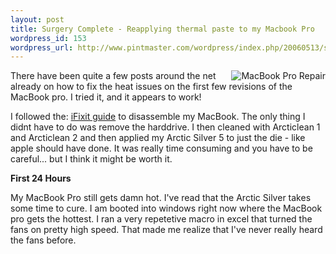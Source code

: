 ```yaml
--- 
layout: post
title: Surgery Complete - Reapplying thermal paste to my Macbook Pro
wordpress_id: 153
wordpress_url: http://www.pintmaster.com/wordpress/index.php/20060513/surgery-complete-reapplying-thermal-paste-to-my-macbook-pro/
---
```

<a title="MacBook Pro Heat Repair Photoset" href="http://flickr.com/photos/32848675@N00/sets/72057594134489253/"><img align="right" alt="MacBook Pro Repair" id="image154" title="MacBook Pro Repair" src="http://www.pintmaster.com/wordpress/wp-content/uploads/2006/05/146182077_f78caa803e_m.thumbnail.jpg" /></a>There have been quite a few posts around the net already on how to fix the heat issues on the first few revisions of the MacBook pro. I tried it, and it appears to work!

I followed the: <a href="http://www.ifixit.com/Guide/85.1.0.html"> iFixit guide</a> to disassemble my MacBook. The only thing I didnt have to do was remove the harddrive. I then cleaned with Arcticlean 1 and Arcticlean 2 and then applied my Arctic Silver 5 to just the die - like apple should have done. It was really time consuming and you have to be careful... but I think it might be worth it.

<strong>First 24 Hours</strong>

My MacBook Pro still gets damn hot. I've read that the Arctic Silver takes some time to cure. I am booted into windows right now where the MacBook pro gets the hottest. I ran a very repetetive macro in excel that turned the fans on pretty high speed. That made me realize that I've never really heard the fans before.
